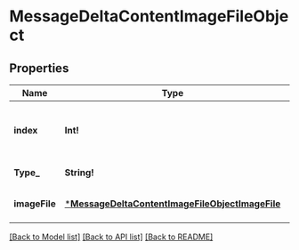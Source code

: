 # MessageDeltaContentImageFileObject

## Properties
Name | Type | Description | Notes
------------ | ------------- | ------------- | -------------
**index** | **Int!** | The index of the content part in the message. | [default to null]
**Type_** | **String!** | Always &#x60;image_file&#x60;. | [default to null]
**imageFile** | [***MessageDeltaContentImageFileObjectImageFile**](MessageDeltaContentImageFileObject_image_file.md) |  | [optional] [default to null]

[[Back to Model list]](../README.md#documentation-for-models) [[Back to API list]](../README.md#documentation-for-api-endpoints) [[Back to README]](../README.md)


